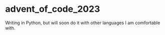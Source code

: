 # advent_of_code_2023

Writing in Python, but will soon do it with other languages I am comfortable with.
